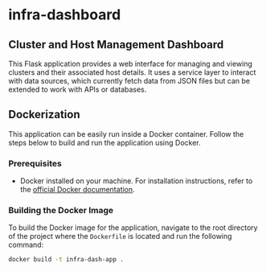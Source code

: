 # infra-dashboard

## Cluster and Host Management Dashboard

This Flask application provides a web interface for managing and viewing clusters and their associated host details. It uses a service layer to interact with data sources, which currently fetch data from JSON files but can be extended to work with APIs or databases.

## Dockerization

This application can be easily run inside a Docker container. Follow the steps below to build and run the application using Docker.

### Prerequisites

- Docker installed on your machine. For installation instructions, refer to the [official Docker documentation](https://docs.docker.com/get-docker/).

### Building the Docker Image

To build the Docker image for the application, navigate to the root directory of the project where the `Dockerfile` is located and run the following command:

```bash
docker build -t infra-dash-app .
```

